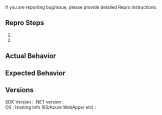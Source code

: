 If you are reporting bug/issue, please provide detailed Repro instructions.

## Repro Steps
1. 
2. 

##  Actual Behavior


## Expected Behavior


## Versions 
SDK Version 						      :
.NET version							  :	 							  
OS 										  :
Hosting Info (IIS/Azure WebApps/ etc)     :